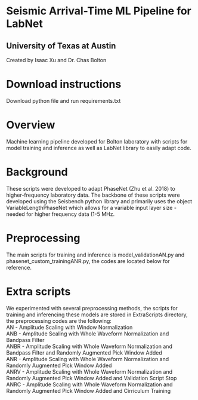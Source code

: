 # Seismic Arrival-Time ML Pipeline for LabNet <br>
## University of Texas at Austin
Created by Isaac Xu and Dr. Chas Bolton
# Download instructions
Download python file and run requirements.txt 
# Overview
Machine learning pipeline developed for Bolton laboratory with scripts for model training and inference as well as 
LabNet library to easily adapt code. 
# Background
These scripts were developed to adapt PhaseNet (Zhu et al. 2018) to higher-frequency laboratory data. The backbone
of these scripts were developed using the Seisbench python library and primarily uses the object VariableLengthPhaseNet
which allows for a variable input layer size - needed for higher frequency data (1-5 MHz. 
# Preprocessing
The main scripts for training and inference is model_validationAN.py and phasenet_custom_trainingANR.py, the codes are located below
for reference. 
# Extra scripts
We experimented with several preprocessing methods, the scripts for training and inferencing these models are stored in
ExtraScripts directory, the preprocessing codes are the following: <br>
AN - Amplitude Scaling with Window Normalization <br>
ANB - Amplitude Scaling with Whole Waveform Normalization and Bandpass Filter <br>
ANBR - Amplitude Scaling with Whole Waveform Normalization and Bandpass Filter and Randomly Augmented Pick Window Added <br>
ANR - Amplitude Scaling with Whole Waveform Normalization  and Randomly Augmented Pick Window Added <br>
ANRV - Amplitude Scaling with Whole Waveform Normalization and Randomly Augmented Pick Window Added and Validation Script Stop <br>
ANRC - Amplitude Scaling with Whole Waveform Normalization and Randomly Augmented Pick Window Added and Cirriculum Training 
